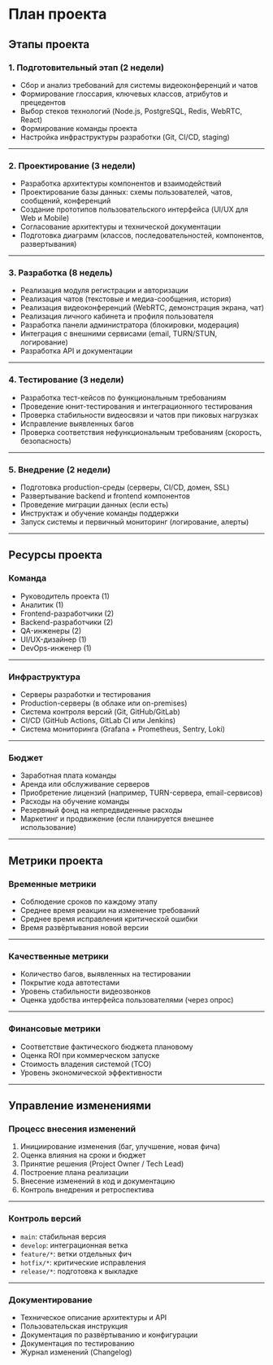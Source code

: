 # План проекта

## Этапы проекта

### 1. Подготовительный этап (2 недели)
- Сбор и анализ требований для системы видеоконференций и чатов  
- Формирование глоссария, ключевых классов, атрибутов и прецедентов  
- Выбор стеков технологий (Node.js, PostgreSQL, Redis, WebRTC, React)  
- Формирование команды проекта  
- Настройка инфраструктуры разработки (Git, CI/CD, staging)

---

### 2. Проектирование (3 недели)
- Разработка архитектуры компонентов и взаимодействий  
- Проектирование базы данных: схемы пользователей, чатов, сообщений, конференций  
- Создание прототипов пользовательского интерфейса (UI/UX для Web и Mobile)  
- Согласование архитектуры и технической документации  
- Подготовка диаграмм (классов, последовательностей, компонентов, развертывания)

---

### 3. Разработка (8 недель)
- Реализация модуля регистрации и авторизации  
- Реализация чатов (текстовые и медиа-сообщения, история)  
- Реализация видеоконференций (WebRTC, демонстрация экрана, чат)  
- Реализация личного кабинета и профиля пользователя  
- Разработка панели администратора (блокировки, модерация)  
- Интеграция с внешними сервисами (email, TURN/STUN, логирование)  
- Разработка API и документации

---

### 4. Тестирование (3 недели)
- Разработка тест-кейсов по функциональным требованиям  
- Проведение юнит-тестирования и интеграционного тестирования  
- Проверка стабильности видеосвязи и чатов при пиковых нагрузках  
- Исправление выявленных багов  
- Проверка соответствия нефункциональным требованиям (скорость, безопасность)

---

### 5. Внедрение (2 недели)
- Подготовка production-среды (серверы, CI/CD, домен, SSL)  
- Развертывание backend и frontend компонентов  
- Проведение миграции данных (если есть)  
- Инструктаж и обучение команды поддержки  
- Запуск системы и первичный мониторинг (логирование, алерты)

---

## Ресурсы проекта

### Команда
- Руководитель проекта (1)  
- Аналитик (1)  
- Frontend-разработчики (2)  
- Backend-разработчики (2)  
- QA-инженеры (2)  
- UI/UX-дизайнер (1)  
- DevOps-инженер (1)  

---

### Инфраструктура
- Серверы разработки и тестирования  
- Production-серверы (в облаке или on-premises)  
- Система контроля версий (Git, GitHub/GitLab)  
- CI/CD (GitHub Actions, GitLab CI или Jenkins)  
- Система мониторинга (Grafana + Prometheus, Sentry, Loki)

---

### Бюджет
- Заработная плата команды  
- Аренда или обслуживание серверов  
- Приобретение лицензий (например, TURN-сервера, email-сервисов)  
- Расходы на обучение команды  
- Резервный фонд на непредвиденные расходы  
- Маркетинг и продвижение (если планируется внешнее использование)

---

## Метрики проекта

### Временные метрики
- Соблюдение сроков по каждому этапу  
- Среднее время реакции на изменение требований  
- Среднее время исправления критической ошибки  
- Время развёртывания новой версии

---

### Качественные метрики
- Количество багов, выявленных на тестировании  
- Покрытие кода автотестами  
- Уровень стабильности видеозвонков  
- Оценка удобства интерфейса пользователями (через опрос)  

---

### Финансовые метрики
- Соответствие фактического бюджета плановому  
- Оценка ROI при коммерческом запуске  
- Стоимость владения системой (TCO)  
- Уровень экономической эффективности

---

## Управление изменениями

### Процесс внесения изменений
1. Инициирование изменения (баг, улучшение, новая фича)  
2. Оценка влияния на сроки и бюджет  
3. Принятие решения (Project Owner / Tech Lead)  
4. Построение плана реализации  
5. Внесение изменений в код и документацию  
6. Контроль внедрения и ретроспектива

---

### Контроль версий
- `main`: стабильная версия  
- `develop`: интеграционная ветка  
- `feature/*`: ветки отдельных фич  
- `hotfix/*`: критические исправления  
- `release/*`: подготовка к выкладке

---

### Документирование
- Техническое описание архитектуры и API  
- Пользовательская инструкция  
- Документация по развёртыванию и конфигурации  
- Документация по тестированию  
- Журнал изменений (Changelog)
